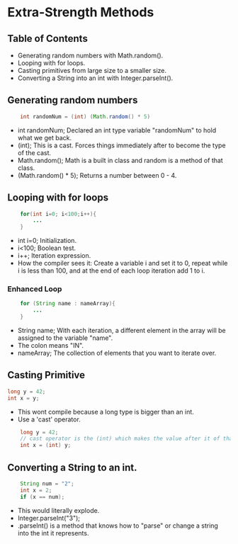 # Extra-Strength Methods

## Table of Contents
- Generating random numbers with Math.random().
- Looping with for loops.
- Casting primitives from large size to a smaller size.
- Converting a String into an int with Integer.parseInt().

## Generating random numbers
```java
    int randomNum = (int) (Math.random() * 5)
```
- int randomNum; Declared an int type variable "randomNum" to hold what we get back.
- (int); This is a cast. Forces things  immediately after to become the type of the cast.
- Math.random(); Math is a built in class and random is a method of that class.
- (Math.random() * 5); Returns a number between 0 - 4.

## Looping with for loops
```java
    for(int i=0; i<100;i++){
        ...
    } 
```
- int i=0; Initialization.
- i<100; Boolean test.
- i++; Iteration expression.
- How the compiler sees it: Create a variable i and set it to 0, repeat while i is less than 100, and at the end of each loop iteration add 1 to i.

### Enhanced Loop
```java
    for (String name : nameArray){
        ...
    }
```
- String name; With each iteration, a different element in the array will be assigned to the variable "name".
- The colon means "IN".
- nameArray; The collection of elements that you want to iterate over.

## Casting Primitive
```java
long y = 42;
int x = y;
```
- This wont compile because a long type is bigger than an int.
- Use a 'cast' operator.
```java
    long y = 42;
    // cast operator is the (int) which makes the value after it of that type.
    int x = (int) y;
```

## Converting a String to an int.
```java
    String num = "2";
    int x = 2;
    if (x == num);
```
- This would literally explode.
- Integer.parseInt("3");
- .parseInt() is a method that knows how to "parse" or change a string into the int it represents.